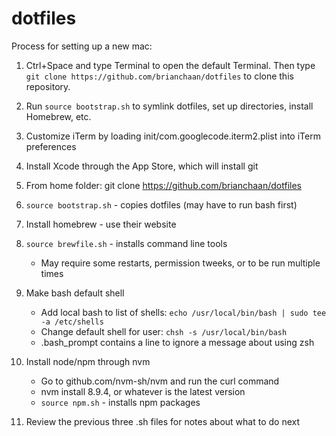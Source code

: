 # dotfiles

Process for setting up a new mac:

1. Ctrl+Space and type Terminal to open the default Terminal. Then type ```git clone https://github.com/brianchaan/dotfiles``` to clone this repository.
1. Run ```source bootstrap.sh``` to symlink dotfiles, set up directories, install Homebrew, etc.


1. Customize iTerm by loading init/com.googlecode.iterm2.plist into iTerm preferences
1. Install Xcode through the App Store, which will install git
1. From home folder: git clone https://github.com/brianchaan/dotfiles
1. ``source bootstrap.sh`` - copies dotfiles (may have to run bash first)
1. Install homebrew - use their website
1. ``source brewfile.sh`` - installs command line tools 
    - May require some restarts, permission tweeks, or to be run multiple times
1. Make bash default shell
    - Add local bash to list of shells: ``echo /usr/local/bin/bash | sudo tee -a /etc/shells``
    - Change default shell for user: ``chsh -s /usr/local/bin/bash``
    - .bash_prompt contains a line to ignore a message about using zsh
1. Install node/npm through nvm
    - Go to github.com/nvm-sh/nvm and run the curl command
    - nvm install 8.9.4, or whatever is the latest version
    - ``source npm.sh`` - installs npm packages
1. Review the previous three .sh files for notes about what to do next
